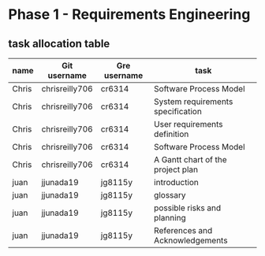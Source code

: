 # Phase 1 - Requirements Engineering


## task allocation table

|name|Git username| Gre username|task|
|---|---|---|--|
|Chris|chrisreilly706|cr6314| Software Process Model|
|Chris|chrisreilly706|cr6314|System requirements specification|
|Chris|chrisreilly706|cr6314|User requirements definition|
|Chris|chrisreilly706|cr6314|Software Process Model|
|Chris|chrisreilly706|cr6314|A Gantt chart of the project plan|
|juan| jjunada19| jg8115y|introduction|
|juan| jjunada19| jg8115y|glossary|
|juan| jjunada19| jg8115y|possible risks and planning |
|juan| jjunada19| jg8115y| References and Acknowledgements|
